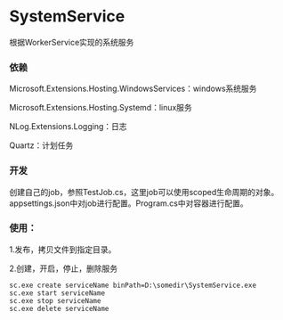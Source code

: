 # SystemService

根据WorkerService实现的系统服务

### 依赖

Microsoft.Extensions.Hosting.WindowsServices：windows系统服务

Microsoft.Extensions.Hosting.Systemd：linux服务

NLog.Extensions.Logging：日志

Quartz：计划任务

### 开发

创建自己的job，参照TestJob.cs，这里job可以使用scoped生命周期的对象。appsettings.json中对job进行配置。Program.cs中对容器进行配置。

### 使用：

1.发布，拷贝文件到指定目录。

2.创建，开启，停止，删除服务

```
sc.exe create serviceName binPath=D:\somedir\SystemService.exe   
sc.exe start serviceName
sc.exe stop serviceName
sc.exe delete serviceName
```

